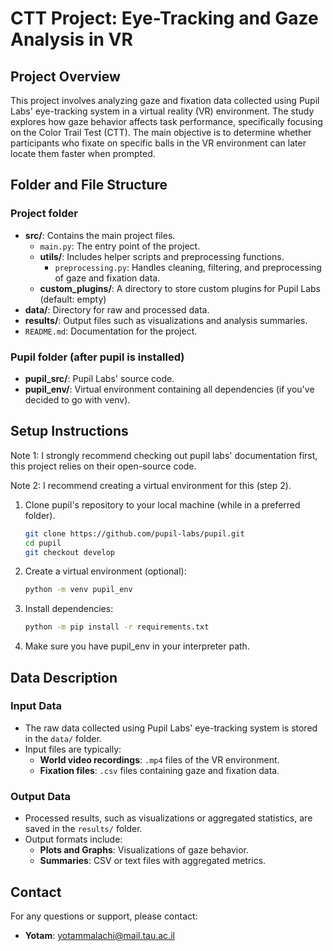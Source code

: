 # CTT Project: Eye-Tracking and Gaze Analysis in VR
## Project Overview

This project involves analyzing gaze and fixation data collected using Pupil Labs' eye-tracking system in a virtual reality (VR) environment. The study explores how gaze behavior affects task performance, specifically focusing on the Color Trail Test (CTT). The main objective is to determine whether participants who fixate on specific balls in the VR environment can later locate them faster when prompted.
## Folder and File Structure
### Project folder
- **src/**: Contains the main project files.
  - `main.py`: The entry point of the project.
  - **utils/**: Includes helper scripts and preprocessing functions.
    - `preprocessing.py`: Handles cleaning, filtering, and preprocessing of gaze and fixation data.
  - **custom_plugins/**: A directory to store custom plugins for Pupil Labs (default: empty)
- **data/**: Directory for raw and processed data.
- **results/**: Output files such as visualizations and analysis summaries.
- `README.md`: Documentation for the project.
### Pupil folder (after pupil is installed)
- **pupil_src/**: Pupil Labs' source code.
- **pupil_env/**: Virtual environment containing all dependencies (if you've decided to go with venv).
## Setup Instructions
Note 1: I strongly recommend checking out pupil labs' documentation first, this project relies on their open-source code.

Note 2: I recommend creating a virtual environment for this (step 2).
1. Clone pupil's repository to your local machine (while in a preferred folder).
   ```bash
   git clone https://github.com/pupil-labs/pupil.git
   cd pupil
   git checkout develop
2. Create a virtual environment (optional):
   ```bash
   python -m venv pupil_env
3. Install dependencies:
   ```bash
   python -m pip install -r requirements.txt
4. Make sure you have pupil_env in your interpreter path.
## Data Description

### Input Data
- The raw data collected using Pupil Labs' eye-tracking system is stored in the `data/` folder.
- Input files are typically:
  - **World video recordings**: `.mp4` files of the VR environment.
  - **Fixation files**: `.csv` files containing gaze and fixation data.

### Output Data
- Processed results, such as visualizations or aggregated statistics, are saved in the `results/` folder.
- Output formats include:
  - **Plots and Graphs**: Visualizations of gaze behavior.
  - **Summaries**: CSV or text files with aggregated metrics.


## Contact

For any questions or support, please contact:
- **Yotam**: yotammalachi@mail.tau.ac.il
